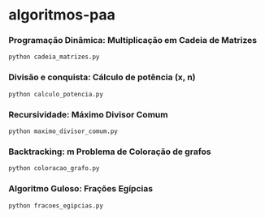 # algoritmos-paa

### Programação Dinâmica: Multiplicação em Cadeia de Matrizes
  ```
  python cadeia_matrizes.py
  ```
### Divisão e conquista: Cálculo de potência (x, n)
  ```
  python calculo_potencia.py
  ```
### Recursividade: Máximo Divisor Comum
  ```
  python maximo_divisor_comum.py
  ```
### Backtracking: m Problema de Coloração de grafos
  ```
  python coloracao_grafo.py
  ```
### Algoritmo Guloso: Frações Egípcias
  ```
  python fracoes_egipcias.py
  ```
